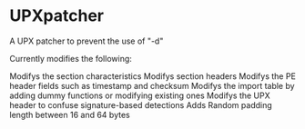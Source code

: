# UPXpatcher
A UPX patcher to prevent the use of "-d"

Currently modifies the following:

Modifys the section characteristics
Modifys section headers
Modifys the PE header fields such as timestamp and checksum
Modifys the import table by adding dummy functions or modifying existing ones
Modifys the UPX header to confuse signature-based detections
Adds Random padding length between 16 and 64 bytes
